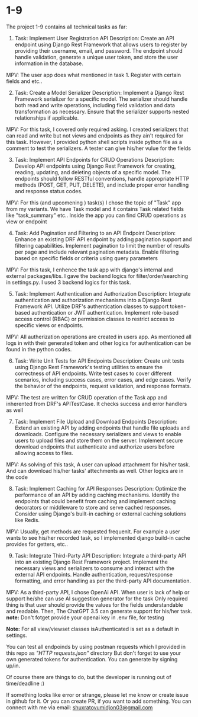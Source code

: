# 1-9
The project 1-9 contains all technical tasks as far:

1.	Task: Implement User Registration API
Description:  Create an API endpoint using Django Rest Framework that allows users to register by providing their username, email, and password. The endpoint should handle validation, generate a unique user token, and store the user information in the database.

MPV:
The user app does what mentioned in task 1. Register with certain fields and etc..

2.	Task: Create a Model Serializer 
Description:  Implement a Django Rest Framework serializer for a specific model. The serializer should handle both read and write operations, including field validation and data transformation as necessary. Ensure that the serializer supports nested relationships if applicable.

MPV:
For this task, I covered only required asking. I created serializers that can read and write but not views and endpoints as they ain't required for this task. However, I provided python shell scripts inside python file as a comment to test the serializers. A tester can give his/her vulue for the fields

3.	Task: Implement API Endpoints for CRUD Operations
Description:  Develop API endpoints using Django Rest Framework for creating, reading, updating, and deleting objects of a specific model. The endpoints should follow RESTful conventions, handle appropriate HTTP methods (POST, GET, PUT, DELETE), and include proper error handling and response status codes.

MPV:
For this (and upcomening ) task(s) I chose the topic of "Task" app from my variants. We have Task model and it contains Task related fields like "task_summary" etc.. Inside the app you can find CRUD operations as view or endpoint

4.	Task: Add Pagination and Filtering to an API Endpoint 
Description:  Enhance an existing DRF API endpoint by adding pagination support and filtering capabilities. Implement pagination to limit the number of results per page and include relevant pagination metadata. Enable filtering based on specific fields or criteria using query parameters

MPV:
For this task, I enhence the task app with django's internal and external packages/libs. I gave the backend logics for filter/order/searching in settings.py. I used 3 backend logics for this task.

5.	Task: Implement Authentication and Authorization
Description:  Integrate authentication and authorization mechanisms into a Django Rest Framework API. Utilize DRF's authentication classes to support token-based authentication or JWT authentication. Implement role-based access control (RBAC) or permission classes to restrict access to specific views or endpoints.

MPV:
All autherization operations are created in users app. As mentioned all logs in with their generated token and other logics for authentication can be found in the python codes.

6.	Task: Write Unit Tests for API Endpoints 
Description:  Create unit tests using Django Rest Framework's testing utilities to ensure the correctness of API endpoints. Write test cases to cover different scenarios, including success cases, error cases, and edge cases. Verify the behavior of the endpoints, request validation, and response formats.

MPV:
The test are written for CRUD operation of the Task app and inherented from DRF's APITestCase.
It checks success and error handlers as well

7.	Task: Implement File Upload and Download Endpoints
Description:  Extend an existing API by adding endpoints that handle file uploads and downloads. Configure the necessary serializers and views to enable users to upload files and store them on the server. Implement secure download endpoints that authenticate and authorize users before allowing access to files.

MPV:
As solving of this task, A user can upload attachment for his/her task. And can download his/her tasks' attechments as well. Other logics are in the code

8.	Task: Implement Caching for API Responses
Description:  Optimize the performance of an API by adding caching mechanisms. Identify the endpoints that could benefit from caching and implement caching decorators or middleware to store and serve cached responses. Consider using Django's built-in caching or external caching solutions like Redis.

MPV:
Usually, get methods are requested frequenlt. For example a user wants to see his/her recorded task,
so I implemented django build-in cache provides for getters, etc..

9.	Task: Integrate Third-Party API
Description:  Integrate a third-party API into an existing Django Rest Framework project. Implement the necessary views and serializers to consume and interact with the external API endpoints. Handle authentication, request/response formatting, and error handling as per the third-party API documentation.

MPV:
As a third-party API, I chose OpenAi API. When user is lack of help or support he/she can use AI suggestion generator for the task
Only required thing is that user should provide the values for the fields understandable and readable. Then, The ChatGPT 3.5 can generate support for his/her task.
**note:** Don't fotget provide your openai key in .env file, for testing

**Note:** For all view/viewset classes isAuthenticated is set as a default in settings.

You can test all endpoinds by using postman requests which I provided in this repo as _"HTTP requests.json"_ directory
But don't forget to use your own generated tokens for authentication. You can generate by signing up/in.

Of course there are things to do, but the developer is running out of time/deadline :)

If something looks like error or strange, please let me know or create issue in github for it.
Or you can create PR, if you want to add something.
You can connect with me via email: shuxratovumidjon03@gmail.com


